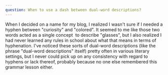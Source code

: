 ```yaml
---
question: When to use a dash between dual-word descriptions?
---
```


When I decided on a name for my blog, I realized I wasn't sure if I needed a hyphen between "curiosity" and "colored". It seemed to me like those two words acted as a single concept  to describe "glasses", but I also realized I had never learned any rules in school about what that means in terms of hyphenation. I've noticed these sorts of dual-word descriptions (like the phrase "dual-word descriptions" itself) pretty often in various literary settings, but I never could pick up on any consistency with regard to hyphens or lack thereof, probably because no one else remembered this grammar lesson either.
